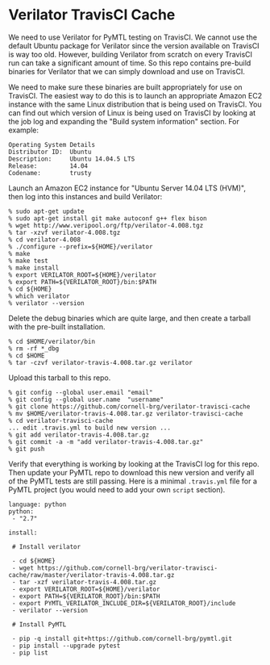 
Verilator TravisCI Cache
==========================================================================

We need to use Verilator for PyMTL testing on TravisCI. We cannot use the
default Ubuntu package for Verilator since the version available on
TravisCI is way too old. However, building Verilator from scratch on
every TravisCI run can take a significant amount of time. So this repo
contains pre-build binaries for Verilator that we can simply download and
use on TravisCI.

We need to make sure these binaries are built appropriately for use on
TravisCI. The easiest way to do this is to launch an appropriate Amazon
EC2 instance with the same Linux distribution that is being used on
TravisCI. You can find out which version of Linux is being used on
TravisCI by looking at the job log and expanding the "Build system
information" section. For example:

    Operating System Details
    Distributor ID:  Ubuntu
    Description:     Ubuntu 14.04.5 LTS
    Release:         14.04
    Codename:        trusty

Launch an Amazon EC2 instance for "Ubuntu Server 14.04 LTS (HVM)", then
log into this instances and build Verilator:

    % sudo apt-get update
    % sudo apt-get install git make autoconf g++ flex bison
    % wget http://www.veripool.org/ftp/verilator-4.008.tgz
    % tar -xzvf verilator-4.008.tgz
    % cd verilator-4.008
    % ./configure --prefix=${HOME}/verilator
    % make
    % make test
    % make install
    % export VERILATOR_ROOT=${HOME}/verilator
    % export PATH=${VERILATOR_ROOT}/bin:$PATH
    % cd ${HOME}
    % which verilator
    % verilator --version

Delete the debug binaries which are quite large, and then create a
tarball with the pre-built installation.

    % cd $HOME/verilator/bin
    % rm -rf *_dbg
    % cd $HOME
    % tar -czvf verilator-travis-4.008.tar.gz verilator

Upload this tarball to this repo.

    % git config --global user.email "email"
    % git config --global user.name  "username"
    % git clone https://github.com/cornell-brg/verilator-travisci-cache
    % mv $HOME/verilator-travis-4.008.tar.gz verilator-travisci-cache
    % cd verilator-travisci-cache
    ... edit .travis.yml to build new version ...
    % git add verilator-travis-4.008.tar.gz
    % git commit -a -m "add verilator-travis-4.008.tar.gz"
    % git push

Verify that everything is working by looking at the TravisCI log for this
repo. Then update your PyMTL repo to download this new version and verify
all of the PyMTL tests are still passing. Here is a minimal `.travis.yml`
file for a PyMTL project (you would need to add your own `script`
section).

    language: python
    python:
     - "2.7"

    install:

     # Install verilator

     - cd ${HOME}
     - wget https://github.com/cornell-brg/verilator-travisci-cache/raw/master/verilator-travis-4.008.tar.gz
     - tar -xzf verilator-travis-4.008.tar.gz
     - export VERILATOR_ROOT=${HOME}/verilator
     - export PATH=${VERILATOR_ROOT}/bin:$PATH
     - export PYMTL_VERILATOR_INCLUDE_DIR=${VERILATOR_ROOT}/include
     - verilator --version

     # Install PyMTL

     - pip -q install git+https://github.com/cornell-brg/pymtl.git
     - pip install --upgrade pytest
     - pip list
